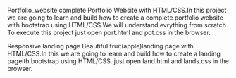 Portfolio_website
complete Portfolio Website with HTML/CSS.In this project we are going to learn and build how to create a complete portfolio website with bootstrap using HTML/CSS.We will understand evrything from scratch.
To execute this project just open port.html and pot.css in the browser.

Responsive landing page
Beautiful fruit(apple)landing page with HTML/CSS.In this we are going to learn and build how to create a landing pageith bootstrap using HTML/CSS.
just open land.html and lands.css in the browser.
